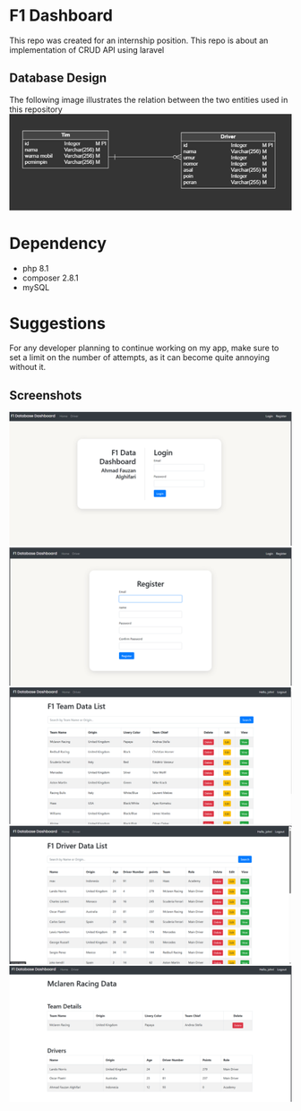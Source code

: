 # F1 Dashboard

This repo was created for an internship position. This repo is about an implementation of CRUD API using laravel


## Database Design 

The following image illustrates the relation between the two entities used in this repository
![alt text](image.png)

# Dependency
- php 8.1
- composer 2.8.1
- mySQL

# Suggestions
For any developer planning to continue working on my app, make sure to set a limit on the number of attempts, as it can become quite annoying without it.

## Screenshots
![alt text](image-1.png)
![alt text](image-2.png)
![alt text](image-3.png)
![alt text](image-4.png)
![alt text](image-5.png)

